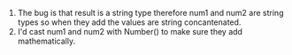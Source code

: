 1. The bug is that result is a string type therefore num1 and num2 are string types so when they add the values are string concantenated.
2. I'd cast num1 and num2 with Number() to make sure they add mathematically.
